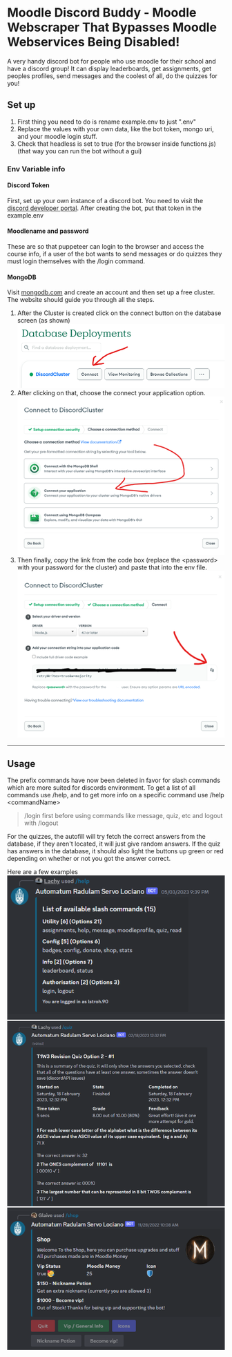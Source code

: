 # Moodle Discord Buddy - Moodle Webscraper That Bypasses Moodle Webservices Being Disabled!
A very handy discord bot for people who use moodle for their school and have a discord group! It can display leaderboards, get assignments, get peoples profiles, send messages and the coolest of all, do the quizzes for you!
## Set up
1. First thing you need to do is rename example.env to just ".env"
2. Replace the values with your own data, like the bot token, mongo uri, and your moodle login stuff.
3. Check that headless is set to true (for the browser inside functions.js) (that way you can run the bot without a gui)

### Env Variable info
#### Discord Token   
First, set up your own instance of a discord bot. You need to visit the [discord developer portal](https://discord.com/developers/applications). After creating the bot, put that token in the example.env
#### Moodlename and password
These are so that puppeteer can login to the browser and access the course info, if a user of the bot wants to send messages or do quizzes they must login themselves with the /login command.
#### MongoDB

Visit [mongodb.com](https://www.mongodb.com/) and create an account and then set up a free cluster. The website should guide you through all the steps. 
1. After the Cluster is created click on the connect button on the database screen (as shown)
![connectButton](resources/connectButton.png)
2. After clicking on that, choose the connect your application option.
![connectMethod](resources/connectionMethod.png)
3. Then finally, copy the link from the code box (replace the \<password> with your password for the cluster) and paste that into the env file.
![connectUri](resources/connectionUri.png)
<!-- >You may need to change other variables as well -->
---
## Usage
The prefix commands have now been deleted in favor for slash commands which are more suited for discords environment. To get a list of all commands use /help, and to get more info on a specific command use /help \<commandName>

>/login first before using commands like message, quiz, etc and logout with /logout

For the quizzes, the autofill will try fetch the correct answers from the database, if they aren't located, it will just give random answers. If the quiz has answers in the database, it should also light the buttons up green or red depending on whether or not you got the answer correct.

Here are a few examples
![helpcommand](resources/commandHelp.png)
![quizcommand](resources/commandQuiz.png)
![shopCommand](resources/commandShop.png)